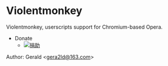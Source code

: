 Violentmonkey
=============

Violentmonkey, userscripts support for Chromium-based Opera.

* Donate
  * [![捐助](https://img.alipay.com/sys/personalprod/style/mc/btn-index.png)](http://me.alipay.com/gera2ld)

Author: Gerald &lt;<gera2ld@163.com>&gt;
